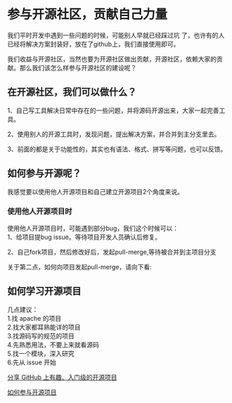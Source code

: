# 参与开源社区，贡献自己力量
我们平时开发中遇到一些问题的时候，可能别人早就已经踩过坑
了，也许有的人已经将解决方案封装好，放在了github上，我们直接使用即可。

我们收益与开源社区，当然也要为开源社区做出贡献，开源社区，依赖大家的贡献。那么我们该怎么样参与开源社区的建设呢？  

## 在开源社区，我们可以做什么？  
1、自己写工具解决日常中存在的一些问题，并将源码开源出来，大家一起完善工具。    

2、使用别人的开源工具时，发现问题，提出解决方案，并合并到主分支里去。 

3、前面的都是关于功能性的，其实也有语法、格式、拼写等问题，也可以反馈。

## 如何参与开源呢？
我感觉要以使用他人开源项目和自己建立开源项目2个角度来说。

### 使用他人开源项目时
使用他人开源项目时，可能遇到部分bug，我们这个时候可以：  
1、给项目提bug issue。等待项目开发人员确认后修复。

2、自己fork项目，然后修改好后，发起pull-merge,等待被合并到主项目分支

关于第二点，如何向项目发起pull-merge，请向下看:


## 如何学习开源项目
几点建议：  
1.找 apache 的项目  
2.找大家都耳熟能详的项目  
3.找源码写的规范的项目  
4.先熟悉用法，不要上来就看源码  
5.找一个模块，深入研究  
6.先从 issue 开始  

[ 分享 GitHub 上有趣、入门级的开源项目](https://github.com/521xueweihan/HelloGitHub)

[如何参与开源项目](https://www.v2ex.com/t/847738#reply4)